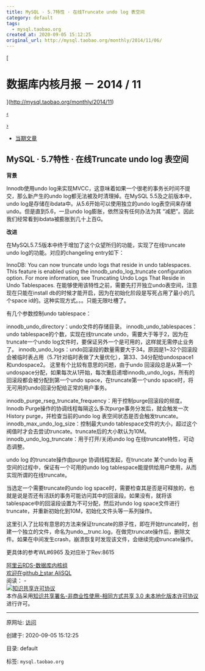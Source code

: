```yaml
---
title: MySQL · 5.7特性 · 在线Truncate undo log 表空间
category: default
tags: 
  - mysql.taobao.org
created_at: 2020-09-05 15:12:25
original_url: http://mysql.taobao.org/monthly/2014/11/06/
---
```


[

# 数据库内核月报 － 2014 / 11

](http://mysql.taobao.org/monthly/2014/11)

[‹](http://mysql.taobao.org/monthly/2014/11/05/)

[›](http://mysql.taobao.org/monthly/2014/11/07/)

*   [当期文章](#)

## MySQL · 5.7特性 · 在线Truncate undo log 表空间

**背景**

Innodb使用undo log来实现MVCC，这意味着如果一个很老的事务长时间不提交，那么新产生的undo log都无法被及时清理掉。在MySQL 5.5及之前版本中，undo log是存储在ibdata中。从5.6开始可以使用独立的undo log表空间来存储undo。但是直到5.6，一旦undo log膨胀，依然没有任何办法为其 “减肥”。因此我们经常看到ibdata被膨胀到几十上百G。

**改进**

在MySQL5.7.5版本中终于增加了这个众望所归的功能，实现了在线truncate undo log的功能。对应的changeling entry如下：

InnoDB: You can now truncate undo logs that reside in undo tablespaces. This feature is enabled using the innodb\_undo\_log\_truncate configuration option. For more information, see Truncating Undo Logs That Reside in Undo Tablespaces. 在能够使用该特性之前，需要先打开独立undo表空间，注意现在只能在install db的时候才能开启，因为在初始化阶段是写死占用了最小的几个space id的。这种实现方式。。。只能无限吐槽了。

有几个参数控制undo tablespace：

innodb\_undo\_directory：undo文件的存储目录。 innodb\_undo\_tablespaces：undo tablespace的个数，实现在线truncate undo，需要大于等于2，因为在truncate一个undo log文件时，要保证另外一个是可用的，这样就无需停止业务了。 innodb\_undo\_logs：undo回滚段的数量需要大于34。原因是1~32个回滚段会被临时表占用（5.7针对临时表做了大量优化），第33、34分配给undospace1 和undospace2。 这里有个比较有意思的问题，由于undo 回滚段总是从第一个undospace分配，如果每次从1开始，每次重启递增innodb\_undo\_logs，所有的回滚段都会被分配到第一个undo space，在truncate第一个undo space时，将无可用的undo回滚分配给正常的用户事务。

innodb\_purge\_rseg\_truncate\_frequency：用于控制purge回滚段的频度。 Innodb Purge操作的协调线程每隔这么多次purge事务分发后，就会触发一次History purge，并检查当前的undo log 表空间状态是否会触发truncate。 innodb\_max\_undo\_log\_size：控制最大undo tablespace文件的大小，超过这个阀值时才会去尝试truncate。truncate后的大小默认为10M。 innodb\_undo\_log\_truncate：用于打开/关闭undo log 在线truncate特性，可动态调整。

undo log 的truncate操作由purge 协调线程发起，在truncate 某个undo log 表空间的过程中，保证有一个可用的undo log tablespace能提供给用户使用，从而实现所谓的在线truncate。

当选定一个需要truncate的undo log space时，需要检查其是否是可释放的，也就是说是否还有活跃的事务可能访问其中的回滚段。如果没有，就将该tablespace中的回滚段设置为不可分配，然后对undo log space文件进行truncate，并重新初始化到10M，初始化文件头等一系列操作。

这里引入了比较有意思的方法来保证truncate的原子性，即在开始truncate时，创建一个独立的文件，命名为undo\_\_trunc.log，在做完truncate操作后，删除文件。如果在中间发生crash，崩溃恢复时发现该文件，会继续完成truncate操作。

更具体的参考WL#6965 及对应补丁Rev:8615

[阿里云RDS-数据库内核组](http://mysql.taobao.org/)  
[欢迎在github上star AliSQL](https://github.com/alibaba/AliSQL)  
阅读： -  
[![知识共享许可协议](assets/1599289945-8232d49bd3e964f917fa8f469ae7c52a.png)](http://creativecommons.org/licenses/by-nc-sa/3.0/)  
本作品采用[知识共享署名-非商业性使用-相同方式共享 3.0 未本地化版本许可协议](http://creativecommons.org/licenses/by-nc-sa/3.0/)进行许可。

---------------------------------------------------


原网址: [访问](http://mysql.taobao.org/monthly/2014/11/06/)

创建于: 2020-09-05 15:12:25

目录: default

标签: `mysql.taobao.org`

